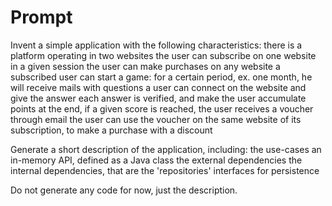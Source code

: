 # Prompt

[//]: # (Application description)
Invent a simple application with the following characteristics:
there is a platform operating in two websites
the user can subscribe on one website in a given session
the user can make purchases on any website
a subscribed user can start a game: for a certain period, ex. one month, he will receive mails with questions
a user can connect on the website and give the answer
each answer is verified, and make the user accumulate points
at the end, if a given score is reached, the user receives a voucher through email
the user can use the voucher on the same website of its subscription, to make a purchase with a discount

Generate a short description of the application, including:
the use-cases
an in-memory API, defined as a Java class
the external dependencies
the internal dependencies, that are the 'repositories' interfaces for persistence

Do not generate any code for now, just the description.
